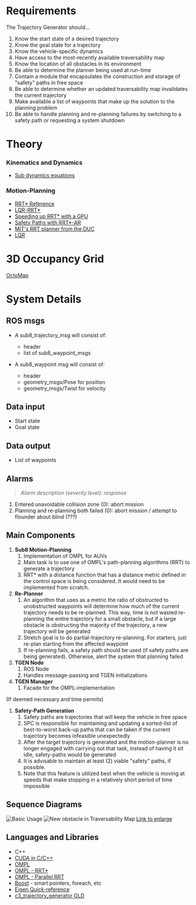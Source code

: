 # Requirements #

The Trajectory Generator should...

1. Know the start state of a desired trajectory
2. Know the goal state for a trajectory
3. Know the vehicle-specific dynamics
4. Have access to the most-recently available traversability map
5. Know the location of all obstacles in its environment
6. Be able to determine the planner being used at run-time
7. Contain a module that encapsulates the construction and storage of "safety" paths in free space 
8. Be able to determine whether an updated traversability map invalidates the current trajectory
9. Make available a list of waypoints that make up the solution to the planning problem
10. Be able to handle planning and re-planning failures by switching to a safety path or requesting a system shutdown

# Theory #

### Kinematics and Dynamics ###
* [Sub dynamics equations](http://ssl.mit.edu/spheres/library/ASS2011_11-033_spheres.pdf)

### Motion-Planning ###
* [RRT* Reference](http://ijr.sagepub.com/content/30/7/846.full.pdf)
* [LQR-RRT*](http://lis.csail.mit.edu/pubs/perez-icra12.pdf)
* [Speeding up RRT* with a GPU](http://sertac.scripts.mit.edu/web/wp-content/papercite-data/pdf/bialkowski.karaman.ea-iros11.pdf)
* [Safety Paths with RRT*-AR](https://www.ri.cmu.edu/pub_files/2013/5/RRTS_AR.pdf)
* [MIT's RRT planner from the DUC](http://acl.mit.edu/papers/KuwataTCST09.pdf)
* [LQR](http://ocw.mit.edu/courses/mechanical-engineering/2-154-maneuvering-and-control-of-surface-and-underwater-vehicles-13-49-fall-2004/lecture-notes/lec19.pdf)

# 3D Occupancy Grid
[OctoMap](http://www2.informatik.uni-freiburg.de/~hornunga/pub/hornung13auro.pdf)

# System Details #

## ROS msgs 
* A sub8_trajectory_msg will consist of: 
    * header 
    * list of sub8_waypoint_msgs

* A sub8_waypoint msg will consist of:
    * header 
    * geometry_msgs/Pose for position
    * geometry_msgs/Twist for velocity 

## Data input  ##
* Start state
* Goal state

## Data output
* List of waypoints

## Alarms

> _Alarm description (severity level): response_

1. Entered unavoidable collision zone (0): abort mission
1. Planning and re-planning both failed (0): abort mission / attempt to flounder about blind (???)

## Main Components ##
1. **Sub8 Motion-Planning**
    1. Implementation of OMPL for AUVs
    1. Main task is to use one of OMPL's path-planning algorithms (RRT) to generate a trajectory
    1. RRT* with a distance function that has a distance metric defined in the control space is being considered. It would need to be implemented from scratch. 
1. **Re-Planner**
    1. An algorithm that uses as a metric the ratio of obstructed to unobstructed waypoints will determine how much of the current trajectory needs to be re-planned. This way, time is not wasted re-planning the entire trajectory for a small obstacle, but if a large obstacle is obstructing the majority of the trajectory, a new trajectory will be generated
    1. Stretch goal is to do partial-trajectory re-planning. For starters, just re-plan starting from the affected waypoint
    1. If re-planning fails, a safety path should be used (if safety paths are being generated). Otherwise, alert the system that planning failed
1. **TGEN Node**
    1. ROS Node
    1. Handles message-passing and TGEN initializations
1. **TGEN Manager**
    1. Facade for the OMPL-implementation

(If deemed necessary and time permits)
1. **Safety-Path Generation**
    1. Safety paths are trajectories that will keep the vehicle in free space 
    1. SPC is responsible for maintaining and updating a sorted-list of best-to-worst back-up paths that can be taken if the current trajectory becomes infeasible unexpectedly
    1. After the target trajectory is generated and the motion-planner is no longer engaged with carrying out that task, instead of having it sit idle, safety-paths would be generated
    1. It is advisable to maintain at least (2) viable "safety" paths, if possible.
    1. Note that this feature is utilized best when the vehicle is moving at speeds that make stopping in a relatively short period of time impossible

## Sequence Diagrams 

![Basic Usage](http://imgur.com/U5gxEO3.png)
![New obstacle in Traversability Map](http://imgur.com/chpn1cL.png)
[Link to enlarge](http://imgur.com/chpn1cL.png)

## Languages and Libraries ##
* C++
* [CUDA in C/C++](https://developer.nvidia.com/how-to-cuda-c-cpp)
* [OMPL](http://ompl.kavrakilab.org/)
* [OMPL - RRT*](ompl.kavrakilab.org/classompl_1_1geometric_1_1RRTstar.html)
* [OMPL - Parallel RRT](http://ompl.kavrakilab.org/classompl_1_1geometric_1_1pRRT.html)
* [Boost](http://stackoverflow.com/questions/8851670/relevant-boost-features-vs-c11) - smart pointers, foreach, etc 
* [Eigen Quick-reference](http://eigen.tuxfamily.org/dox/AsciiQuickReference.txt)
* [c3_trajectory_generator OLD](https://github.com/uf-mil/software-common/tree/master/c3_trajectory_generator)